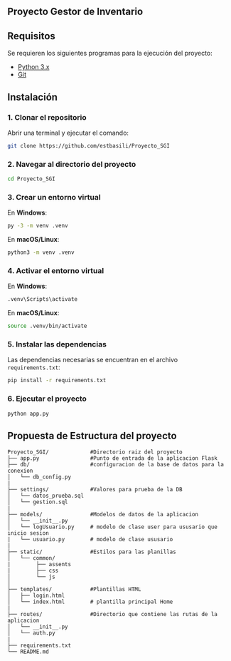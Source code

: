 ## Proyecto Gestor de Inventario

## Requisitos

Se requieren los siguientes programas para la ejecución del proyecto:

- [Python 3.x](https://www.python.org/downloads/)
- [Git](https://git-scm.com/)

## Instalación

### 1. Clonar el repositorio

Abrir una terminal y ejecutar el comando:

```bash
git clone https://github.com/estbasili/Proyecto_SGI
```

### 2. Navegar al directorio del proyecto

```bash
cd Proyecto_SGI
```

### 3. Crear un entorno virtual

En **Windows**:

```bash
py -3 -m venv .venv
```

En **macOS/Linux**:

```bash
python3 -m venv .venv
```

### 4. Activar el entorno virtual

En **Windows**:

```bash
.venv\Scripts\activate
```

En **macOS/Linux**:

```bash
source .venv/bin/activate
```

### 5. Instalar las dependencias

Las dependencias necesarias se encuentran en el archivo `requirements.txt`:

```bash
pip install -r requirements.txt
```

### 6. Ejecutar el proyecto

```bash
python app.py
```

##  Propuesta de Estructura del proyecto
```
Proyecto_SGI/             #Directorio raiz del proyecto
├── app.py                #Punto de entrada de la aplicacion Flask
├── db/                   #configuracion de la base de datos para la conexion
│   └── db_config.py  
|   
├── settings/             #Valores para prueba de la DB
│   └── datos_prueba.sql
│   └── gestion.sql 
| 
├── models/               #Modelos de datos de la aplicacion
│   └── __init__.py
│   └── logUsuario.py     # modelo de clase user para ususario que inicio sesion
|   └── usuario.py        # modelo de clase ususario
|
├── static/               #Estilos para las planillas
│   └── common/
|        ├── assents
|        ├── css
│        └── js
│       
├── templates/            #Plantillas HTML
│   ├── login.html
│   └── index.html        # plantilla principal Home
|
├── routes/               #Directorio que contiene las rutas de la aplicacion
│   └── __init__.py
│   └── auth.py 
|
├── requirements.txt 
└── README.md
``` 


